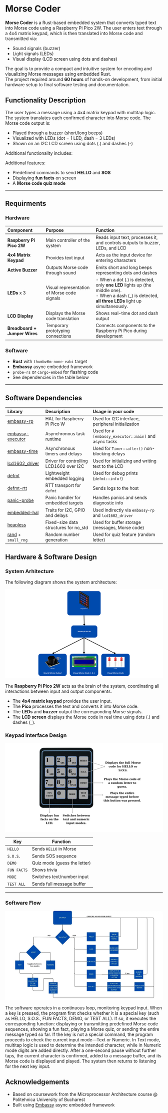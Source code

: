 # Morse Coder

**Morse Coder** is a Rust-based embedded system that converts typed text into Morse code using a Raspberry Pi Pico 2W. 
The user enters text through a 4x4 matrix keypad, which is then translated into Morse code and transmitted via:

* Sound signals (buzzer)
* Light signals (LEDs)
* Visual display (LCD screen using dots and dashes)

The goal is to provide a compact and intuitive system for encoding and visualizing Morse messages using embedded Rust.  
The project required around **60 hours** of hands-on development, from initial hardware setup to final software testing and documentation.

## Functionality Description

The user types a message using a 4x4 matrix keypad with multitap logic. The system translates each confirmed 
character into Morse code. The Morse code output is:
* Played through a buzzer (short/long beeps)
* Visualized with LEDs (dot = 1 LED, dash = 3 LEDs)
* Shown on an I2C LCD screen using dots (.) and dashes (-)

Additional functionality includes:

Additional features:
- Predefined commands to send **HELLO** and **SOS**
- Displaying **fun facts** on screen
- A **Morse code quiz mode**

---

## Requirments

### Hardware

| Component | Purpose | Function |
|:----------|:--------|:---------|
| **Raspberry Pi Pico 2W** | Main controller of the system | Reads input text, processes it, and controls outputs to buzzer, LEDs, and LCD |
| **4x4 Matrix Keypad** | Provides text input | Acts as the input device for entering characters |
| **Active Buzzer** | Outputs Morse code through sound | Emits short and long beeps representing dots and dashes |
| **LEDs** x 3 | Visual representation of Morse code signals | - When a dot (.) is detected, only **one LED** lights up (the middle one).<br/>- When a dash (_) is detected, **all three LEDs** light up simultaneously. |
| **LCD Display** | Displays the Morse code translation | Shows real-time dot and dash output |
| **Breadboard + Jumper Wires** | Temporary prototyping connections | Connects components to the Raspberry Pi Pico during development |

### Software

- **Rust** with `thumbv6m-none-eabi` target
- **Embassy** async embedded framework
- `probe-rs` or `cargo-embed` for flashing code
- See dependencies in the table below

---

## Software Dependencies

| Library | Description | Usage in your code |
|:--------|:------------|:-------------------|
| [embassy-rp](https://github.com/embassy-rs/embassy) | HAL for Raspberry Pi Pico W | Used for I2C interface, peripheral initialization |
| [embassy-executor](https://github.com/embassy-rs/embassy) | Asynchronous task runtime | Used for `#[embassy_executor::main]` and async tasks |
| [embassy-time](https://github.com/embassy-rs/embassy) | Asynchronous timers and delays | Used for `Timer::after()` non-blocking delays |
| [lcd1602_driver](https://crates.io/crates/lcd1602_driver) | Driver for controlling LCD1602 over I2C | Used for initializing and writing text to the LCD |
| [defmt](https://github.com/knurling-rs/defmt) | Lightweight embedded logging | Used for debug prints (`defmt::info!`) |
| [defmt-rtt](https://github.com/knurling-rs/defmt) | RTT transport for `defmt` | Sends logs to the host |
| [panic-probe](https://github.com/knurling-rs/defmt) | Panic handler for embedded targets | Handles panics and sends diagnostic info |
| [embedded-hal](https://github.com/rust-embedded/embedded-hal) | Traits for I2C, GPIO and delays | Used indirectly via `embassy-rp` and `lcd1602_driver` |
| [heapless](https://crates.io/crates/heapless) | Fixed-size data structures for no_std | Used for buffer storage (messages, Morse code) |
| [rand](https://crates.io/crates/rand) + `small_rng` | Random number generation | Used for quiz feature (random letter) |

## Hardware & Software Design

### System Arhitecture

The following diagram shows the system architecture:

![System Architecture Diagram](./Images/diagram.png)

The **Raspberry Pi Pico 2W** acts as the brain of the system, coordinating all interactions between input and output components.

- The **4x4 matrix keypad** provides the user input.
- The **Pico** processes the text and converts it into Morse code.
- The **LEDs** and **buzzer** output the corresponding Morse signals.
- The **LCD screen** displays the Morse code in real time using dots (.) and dashes (_).

### Keypad Interface Design

![Keypad Diagram](./Images/keypad.jpg)

| Key | Function |
|-----|----------|
| `HELLO` | Sends `HELLO` in Morse |
| `S.O.S.` | Sends SOS sequence |
| `DEMO` | Quiz mode (guess the letter) |
| `FUN FACTS` | Shows trivia |
| `MODE` | Switches text/number input |
| `TEST ALL` | Sends full message buffer |

---

### Software Flow

![Software Flow Diagram](./Images/software_flow.webp)

The software operates in a continuous loop, monitoring keypad input. When a key is pressed, the program first checks whether it is a special key (such as HELLO, S.O.S., FUN FACTS, DEMO, or TEST ALL). If so, it executes the corresponding function: displaying or transmitting predefined Morse code sequences, showing a fun fact, playing a Morse quiz, or sending the entire message typed so far. If the key is not a special command, the program proceeds to check the current input mode—Text or Numeric. In Text mode, multitap logic is used to determine the intended character, while in Numeric mode digits are added directly. After a one-second pause without further taps, the current character is confirmed, added to a message buffer, and its Morse code is displayed and played. The system then returns to listening for the next key input.


## Acknowledgements

- Based on coursework from the Microprocessor Architecture course @ Politehnica University of Bucharest
- Built using [Embassy](https://embassy.dev/) async embedded framework